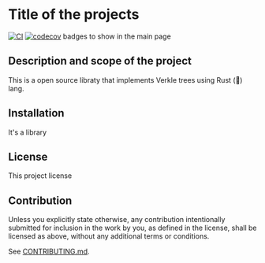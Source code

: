 # Title of the projects

[![CI](https://github.com/runtime-machines/rust-template/workflows/CI/badge.svg)](https://github.com/runtime-machines/verkle-tree-rust/actions)
[![codecov](https://codecov.io/github/runtime-machines/verkle-tree-rust/branch/main/graph/badge.svg?token=ROR5OUTHJ5)](https://codecov.io/github/runtime-machines/verkle-tree-rust)
badges to show in the main page

## Description and scope of the project

This is a open source libraty that implements Verkle trees using Rust (:crab:) lang.

## Installation

It's a library

## License

This project license

## Contribution

Unless you explicitly state otherwise, any contribution intentionally submitted
for inclusion in the work by you, as defined in the license, shall be
licensed as above, without any additional terms or conditions.

See [CONTRIBUTING.md](CONTRIBUTING.md).
